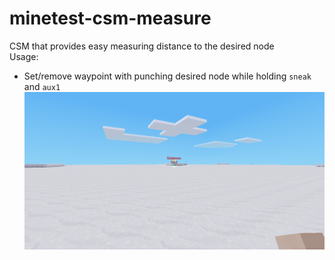 # minetest-csm-measure
CSM that provides easy measuring distance to the desired node  
Usage:  
* Set/remove waypoint with punching desired node while holding `sneak` and `aux1`  
![Alt text](/screenshot.png?raw=true)
